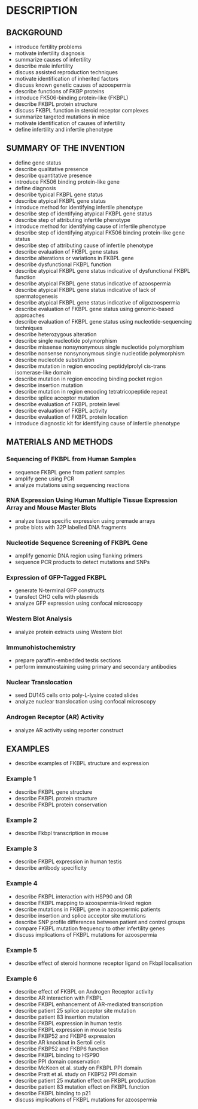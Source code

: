 # DESCRIPTION

## BACKGROUND

- introduce fertility problems
- motivate infertility diagnosis
- summarize causes of infertility
- describe male infertility
- discuss assisted reproduction techniques
- motivate identification of inherited factors
- discuss known genetic causes of azoospermia
- describe functions of FKBP proteins
- introduce FK506-binding protein-like (FKBPL)
- describe FKBPL protein structure
- discuss FKBPL function in steroid receptor complexes
- summarize targeted mutations in mice
- motivate identification of causes of infertility
- define infertility and infertile phenotype

## SUMMARY OF THE INVENTION

- define gene status
- describe qualitative presence
- describe quantitative presence
- introduce FK506 binding protein-like gene
- define diagnosis
- describe typical FKBPL gene status
- describe atypical FKBPL gene status
- introduce method for identifying infertile phenotype
- describe step of identifying atypical FKBPL gene status
- describe step of attributing infertile phenotype
- introduce method for identifying cause of infertile phenotype
- describe step of identifying atypical FK506 binding protein-like gene status
- describe step of attributing cause of infertile phenotype
- describe evaluation of FKBPL gene status
- describe alterations or variations in FKBPL gene
- describe dysfunctional FKBPL function
- describe atypical FKBPL gene status indicative of dysfunctional FKBPL function
- describe atypical FKBPL gene status indicative of azoospermia
- describe atypical FKBPL gene status indicative of lack of spermatogenesis
- describe atypical FKBPL gene status indicative of oligozoospermia
- describe evaluation of FKBPL gene status using genomic-based approaches
- describe evaluation of FKBPL gene status using nucleotide-sequencing techniques
- describe heterozygous alteration
- describe single nucleotide polymorphism
- describe missense nonsynonymous single nucleotide polymorphism
- describe nonsense nonsynonymous single nucleotide polymorphism
- describe nucleotide substitution
- describe mutation in region encoding peptidylprolyl cis-trans isomerase-like domain
- describe mutation in region encoding binding pocket region
- describe insertion mutation
- describe mutation in region encoding tetratricopeptide repeat
- describe splice acceptor mutation
- describe evaluation of FKBPL protein level
- describe evaluation of FKBPL activity
- describe evaluation of FKBPL protein location
- introduce diagnostic kit for identifying cause of infertile phenotype

## MATERIALS AND METHODS

### Sequencing of FKBPL from Human Samples

- sequence FKBPL gene from patient samples
- amplify gene using PCR
- analyze mutations using sequencing reactions

### RNA Expression Using Human Multiple Tissue Expression Array and Mouse Master Blots

- analyze tissue specific expression using premade arrays
- probe blots with 32P labelled DNA fragments

### Nucleotide Sequence Screening of FKBPL Gene

- amplify genomic DNA region using flanking primers
- sequence PCR products to detect mutations and SNPs

### Expression of GFP-Tagged FKBPL

- generate N-terminal GFP constructs
- transfect CHO cells with plasmids
- analyze GFP expression using confocal microscopy

### Western Blot Analysis

- analyze protein extracts using Western blot

### Immunohistochemistry

- prepare paraffin-embedded testis sections
- perform immunostaining using primary and secondary antibodies

### Nuclear Translocation

- seed DU145 cells onto poly-L-lysine coated slides
- analyze nuclear translocation using confocal microscopy

### Androgen Receptor (AR) Activity

- analyze AR activity using reporter construct

## EXAMPLES

- describe examples of FKBPL structure and expression

### Example 1

- describe FKBPL gene structure
- describe FKBPL protein structure
- describe FKBPL protein conservation

### Example 2

- describe Fkbpl transcription in mouse

### Example 3

- describe FKBPL expression in human testis
- describe antibody specificity

### Example 4

- describe FKBPL interaction with HSP90 and GR
- describe FKBPL mapping to azoospermia-linked region
- describe mutations in FKBPL gene in azoospermic patients
- describe insertion and splice acceptor site mutations
- describe SNP profile differences between patient and control groups
- compare FKBPL mutation frequency to other infertility genes
- discuss implications of FKBPL mutations for azoospermia

### Example 5

- describe effect of steroid hormone receptor ligand on Fkbpl localisation

### Example 6

- describe effect of FKBPL on Androgen Receptor activity
- describe AR interaction with FKBPL
- describe FKBPL enhancement of AR-mediated transcription
- describe patient 25 splice acceptor site mutation
- describe patient 83 insertion mutation
- describe FKBPL expression in human testis
- describe FKBPL expression in mouse testis
- describe FKBP52 and FKBP6 expression
- describe AR knockout in Sertoli cells
- describe FKBP52 and FKBP6 function
- describe FKBPL binding to HSP90
- describe PPI domain conservation
- describe McKeen et al. study on FKBPL PPI domain
- describe Pratt et al. study on FKBP52 PPI domain
- describe patient 25 mutation effect on FKBPL production
- describe patient 83 mutation effect on FKBPL function
- describe FKBPL binding to p21
- discuss implications of FKBPL mutations for azoospermia

